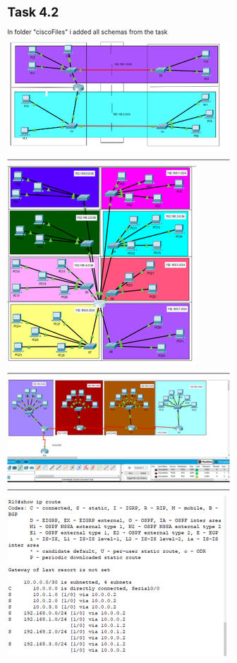 # Task 4.2

In folder "ciscoFiles" i added all schemas from the task

![screenshot 1](screenshots/1.png)

__________________________________________

![screenshot 2](screenshots/2.png)

__________________________________________

![screenshot 3](screenshots/3.png)

__________________________________________

![screenshot 4](screenshots/4.png)

